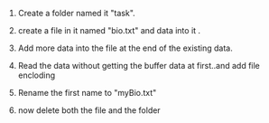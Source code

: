 1. Create a folder named it "task".

2. create a file in it named "bio.txt" and data into it .

3. Add more data into the file at the end of the existing data.

4. Read the data without getting the buffer data at first..and add file encloding

5. Rename the first name to "myBio.txt"

6. now delete both the file and the folder